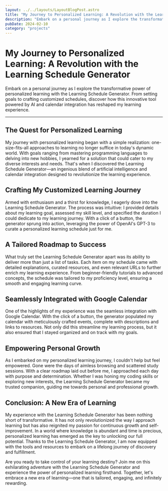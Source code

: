 ```yaml
---
layout: ../../layouts/LayoutBlogPost.astro
title: "My Journey to Personalized Learning: A Revolution with the Learning Schedule GeneratorI"
description: "Embark on a personal journey as I explore the transformative power of personalized learning with the Learning Schedule Generator. From setting goals to crafting customized schedules, discover how this innovative tool powered by AI and calendar integration has reshaped my learning experience."
pubDate: 2024-02-10
category: "projects"
---
```


# My Journey to Personalized Learning: A Revolution with the Learning Schedule Generator

Embark on a personal journey as I explore the transformative power of personalized learning with the Learning Schedule Generator. From setting goals to crafting customized schedules, discover how this innovative tool powered by AI and calendar integration has reshaped my learning experience.

---

## The Quest for Personalized Learning

My journey with personalized learning began with a simple realization: one-size-fits-all approaches to learning no longer suffice in today's dynamic world. With goals ranging from mastering programming languages to delving into new hobbies, I yearned for a solution that could cater to my diverse interests and needs. That's when I discovered the Learning Schedule Generator—an ingenious blend of artificial intelligence and calendar integration designed to revolutionize the learning experience.

## Crafting My Customized Learning Journey

Armed with enthusiasm and a thirst for knowledge, I eagerly dove into the Learning Schedule Generator. The process was intuitive: I provided details about my learning goal, assessed my skill level, and specified the duration I could dedicate to my learning journey. With a click of a button, the generator sprung into action, leveraging the power of OpenAI's GPT-3 to curate a personalized learning schedule just for me.

## A Tailored Roadmap to Success

What truly set the Learning Schedule Generator apart was its ability to deliver more than just a list of tasks. Each item on my schedule came with detailed explanations, curated resources, and even relevant URLs to further enrich my learning experience. From beginner-friendly tutorials to advanced concepts, the schedule was tailored to my proficiency level, ensuring a smooth and engaging learning curve.

## Seamlessly Integrated with Google Calendar

One of the highlights of my experience was the seamless integration with Google Calendar. With the click of a button, the generator populated my calendar with meticulously crafted events, complete with descriptions and links to resources. Not only did this streamline my learning process, but it also ensured that I stayed organized and on track with my goals.

## Empowering Personal Growth

As I embarked on my personalized learning journey, I couldn't help but feel empowered. Gone were the days of aimless browsing and scattered study sessions. With a clear roadmap laid out before me, I approached each day with purpose and determination. Whether I was honing my coding skills or exploring new interests, the Learning Schedule Generator became my trusted companion, guiding me towards personal and professional growth.

## Conclusion: A New Era of Learning

My experience with the Learning Schedule Generator has been nothing short of transformative. It has not only revolutionized the way I approach learning but has also reignited my passion for continuous growth and self-improvement. In a world where knowledge is abundant and time is precious, personalized learning has emerged as the key to unlocking our full potential. Thanks to the Learning Schedule Generator, I am now equipped with the tools and resources to embark on a lifelong journey of discovery and fulfillment.

Are you ready to take control of your learning destiny? Join me on this exhilarating adventure with the Learning Schedule Generator and experience the power of personalized learning firsthand. Together, let's embrace a new era of learning—one that is tailored, engaging, and infinitely rewarding.
